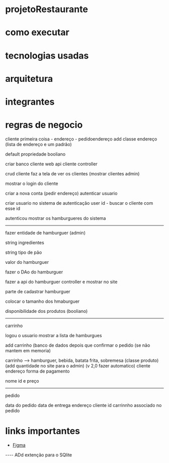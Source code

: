 

# projetoRestaurante

# como executar

# tecnologias usadas

# arquitetura

# integrantes

# regras de negocio

cliente
primeira coisa - endereço -  pedidoendereço
add classe endereço (lista de endereço e um padrão)

default propriedade booliano


criar banco cliente
web api cliente controller

crud cliente
faz a tela de ver os clientes (mostrar clientes admin)

mostrar o login do cliente

criar a nova conta (pedir endereço)
autenticar usuario

criar usuario no sistema de autenticação
user id - buscar o cliente com esse id

autenticou mostrar os hamburgueres do sistema

----------------------------------

fazer entidade de hamburguer (admin)

string ingredientes

string tipo de pão

valor do hamburguer

fazer o DAo do hamburguer

fazer a api do hamburguer controller e mostrar no site

parte de cadastrar hamburguer

colocar o tamanho dos hmaburguer

disponibilidade dos produtos (booliano)


-----------------------------------

carrinho

logou o usuario
mostrar a lista de hamburgues

add carrinho (banco de dados depois que confirmar o pedido (se não mantem em memoria)

carrinho --> hamburguer, bebida, batata frita, sobremesa (classe produto) (add quantidade no site para o admin) (v 2,0 fazer automatico)
cliente
endereço
forma de pagamento

nome id e preço

---------------------------------------------

pedido

data do pedido
data de entrega
endereço
cliente
id carrinnho associado no pedido

# links importantes

- [Figma](http://...)


---- ADd extenção para o SQlite
